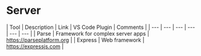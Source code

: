 # Server

| Tool | Description | Link | VS Code Plugin | Comments |
| --- | --- | --- | --- | --- | --- |
| Parse | Framework for complex server apps | https://parseplatform.org |
| Express | Web framework | https://expressjs.com |

